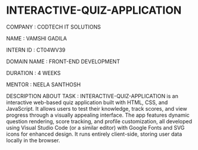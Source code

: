 # INTERACTIVE-QUIZ-APPLICATION

COMPANY : CODTECH IT SOLUTIONS

NAME : VAMSHI GADILA

INTERN ID : CT04WV39

DOMAIN NAME : FRONT-END DEVELOPMENT

DURATION :  4 WEEKS

MENTOR : NEELA SANTHOSH

DESCRIPTION ABOUT TASK : INTERACTIVE-QUIZ-APPLICATION is an interactive web-based quiz application built with HTML, CSS, and JavaScript. It allows users to test their knowledge, track scores, and view progress through a visually appealing interface. The app features dynamic question rendering, score tracking, and profile customization, all developed using Visual Studio Code (or a similar editor) with Google Fonts and SVG icons for enhanced design. It runs entirely client-side, storing user data locally in the browser.
